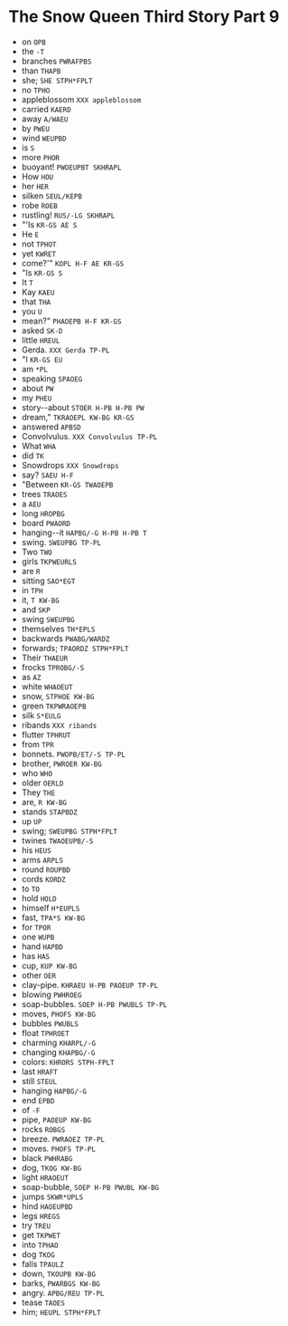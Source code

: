 # The Snow Queen Third Story Part 9

* on `OPB`
* the `-T`
* branches `PWRAFPBS`
* than `THAPB`
* she; `SHE STPH*FPLT`
* no `TPHO`
* appleblossom `XXX appleblossom`
* carried `KAERD`
* away `A/WAEU`
* by `PWEU`
* wind `WEUPBD`
* is `S`
* more `PHOR`
* buoyant! `PWOEUPBT SKHRAPL`
* How `HOU`
* her `HER`
* silken `SEUL/KEPB`
* robe `ROEB`
* rustling! `RUS/-LG SKHRAPL`
* "'Is `KR-GS AE S`
* He `E`
* not `TPHOT`
* yet `KWRET`
* come?'" `KOPL H-F AE KR-GS`
* "Is `KR-GS S`
* It `T`
* Kay `KAEU`
* that `THA`
* you `U`
* mean?" `PHAOEPB H-F KR-GS`
* asked `SK-D`
* little `HREUL`
* Gerda. `XXX Gerda TP-PL`
* "I `KR-GS EU`
* am `*PL`
* speaking `SPAOEG`
* about `PW`
* my `PHEU`
* story--about `STOER H-PB H-PB PW`
* dream," `TKRAOEPL KW-BG KR-GS`
* answered `APBSD`
* Convolvulus. `XXX Convolvulus TP-PL`
* What `WHA`
* did `TK`
* Snowdrops `XXX Snowdrops`
* say? `SAEU H-F`
* "Between `KR-GS TWAOEPB`
* trees `TRAOES`
* a `AEU`
* long `HROPBG`
* board `PWAORD`
* hanging--it `HAPBG/-G H-PB H-PB T`
* swing. `SWEUPBG TP-PL`
* Two `TWO`
* girls `TKPWEURLS`
* are `R`
* sitting `SAO*EGT`
* in `TPH`
* it, `T KW-BG`
* and `SKP`
* swing `SWEUPBG`
* themselves `TH*EPLS`
* backwards `PWABG/WARDZ`
* forwards; `TPAORDZ STPH*FPLT`
* Their `THAEUR`
* frocks `TPROBG/-S`
* as `AZ`
* white `WHAOEUT`
* snow, `STPHOE KW-BG`
* green `TKPWRAOEPB`
* silk `S*EULG`
* ribands `XXX ribands`
* flutter `TPHRUT`
* from `TPR`
* bonnets. `PWOPB/ET/-S TP-PL`
* brother, `PWROER KW-BG`
* who `WHO`
* older `OERLD`
* They `THE`
* are, `R KW-BG`
* stands `STAPBDZ`
* up `UP`
* swing; `SWEUPBG STPH*FPLT`
* twines `TWAOEUPB/-S`
* his `HEUS`
* arms `ARPLS`
* round `ROUPBD`
* cords `KORDZ`
* to `TO`
* hold `HOLD`
* himself `H*EUPLS`
* fast, `TPA*S KW-BG`
* for `TPOR`
* one `WUPB`
* hand `HAPBD`
* has `HAS`
* cup, `KUP KW-BG`
* other `OER`
* clay-pipe. `KHRAEU H-PB PAOEUP TP-PL`
* blowing `PWHROEG`
* soap-bubbles. `SOEP H-PB PWUBLS TP-PL`
* moves, `PHOFS KW-BG`
* bubbles `PWUBLS`
* float `TPHROET`
* charming `KHARPL/-G`
* changing `KHAPBG/-G`
* colors: `KHRORS STPH-FPLT`
* last `HRAFT`
* still `STEUL`
* hanging `HAPBG/-G`
* end `EPBD`
* of `-F`
* pipe, `PAOEUP KW-BG`
* rocks `ROBGS`
* breeze. `PWRAOEZ TP-PL`
* moves. `PHOFS TP-PL`
* black `PWHRABG`
* dog, `TKOG KW-BG`
* light `HRAOEUT`
* soap-bubble, `SOEP H-PB PWUBL KW-BG`
* jumps `SKWR*UPLS`
* hind `HAOEUPBD`
* legs `HREGS`
* try `TREU`
* get `TKPWET`
* into `TPHAO`
* dog `TKOG`
* falls `TPAULZ`
* down, `TKOUPB KW-BG`
* barks, `PWARBGS KW-BG`
* angry. `APBG/REU TP-PL`
* tease `TAOES`
* him; `HEUPL STPH*FPLT`
